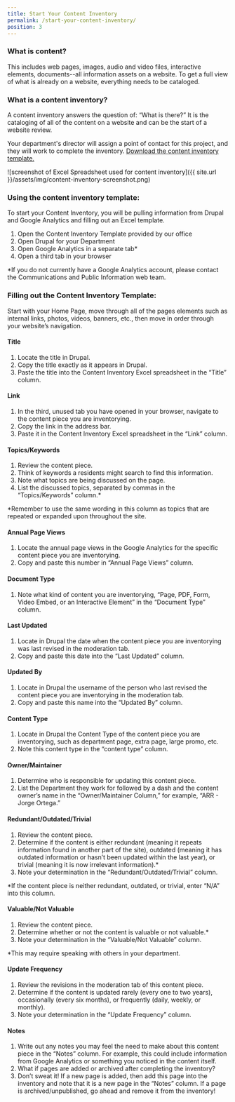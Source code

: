 ```yaml
---
title: Start Your Content Inventory
permalink: /start-your-content-inventory/
position: 3
---
```


### What is content?
This includes web pages, images, audio and video files, interactive elements, documents--all information assets on a website. To get a full view of what is already on a website, everything needs to be cataloged. 

### What is a content inventory?
A content inventory answers the question of: “What is there?” It is the cataloging of all of the content on a website and can be the start of a website review. 

Your department's director will assign a point of contact for this project, and they will work to complete the inventory. [Download the content inventory template.](https://cityofaustin.github.io/content-transition-jumpstart-toolkit/assets/Content_Inventory_Template.xlsx )  

![screenshot of Excel Spreadsheet used for content inventory]({{ site.url }}/assets/img/content-inventory-screenshot.png)

### Using the content inventory template:
To start your Content Inventory, you will be pulling information from Drupal and Google Analytics and filling out an Excel template.

1. Open the Content Inventory Template provided by our office
2. Open Drupal for your Department
3. Open Google Analytics in a separate tab*
4. Open a third tab in your browser

*If you do not currently have a Google Analytics account, please contact the Communications and Public Information web team. 

### Filling out the Content Inventory Template:
Start with your Home Page, move through all of the pages elements such as internal links, photos, videos, banners, etc., then move in order through your website’s navigation.

#### Title

1. Locate the title in Drupal.
2. Copy the title exactly as it appears in Drupal.
3. Paste the title into the Content Inventory Excel spreadsheet in the “Title” column.

#### Link

1. In the third, unused tab you have opened in your browser, navigate to the content piece you are inventorying. 
2. Copy the link in the address bar.
3. Paste it in the Content Inventory Excel spreadsheet in the “Link” column.

#### Topics/Keywords

1. Review the content piece.
2. Think of keywords a residents might search to find this information.
3. Note what topics are being discussed on the page.
4. List the discussed topics, separated by commas in the “Topics/Keywords” column.*

*Remember to use the same wording in this column as topics that are repeated or expanded upon throughout the site.

#### Annual Page Views

1. Locate the annual page views in the Google Analytics for the specific content piece you are inventorying.
2. Copy and paste this number in “Annual Page Views” column.

#### Document Type

1. Note what kind of content you are inventorying, “Page, PDF, Form, Video Embed, or an Interactive Element” in the “Document Type” column.

#### Last Updated

1. Locate in Drupal the date when the content piece you are inventorying was last revised in the moderation tab. 
2. Copy and paste this date into the “Last Updated” column.

#### Updated By

1. Locate in Drupal the username of the person who last revised the content piece you are inventorying in the moderation tab.
2. Copy and paste this name into the “Updated By” column.

#### Content Type

1. Locate in Drupal the Content Type of the content piece you are inventorying, such as department page, extra page, large promo, etc.
2. Note this content type in the “content type” column.

#### Owner/Maintainer

1. Determine who is responsible for updating this content piece.
2. List the Department they work for followed by a dash and the content owner’s name in the “Owner/Maintainer Column,” for example, “ARR - Jorge Ortega.”

#### Redundant/Outdated/Trivial

1. Review the content piece.
2. Determine if the content is either redundant (meaning it repeats information found in another part of the site), outdated (meaning it has outdated information or hasn’t been updated within the last year), or trivial (meaning it is now irrelevant information).*
3. Note your determination in the “Redundant/Outdated/Trivial” column.

*If the content piece is neither redundant, outdated, or trivial, enter “N/A” into this column.

#### Valuable/Not Valuable

1. Review the content piece.
2. Determine whether or not the content is valuable or not valuable.*
3. Note your determination in the “Valuable/Not Valuable” column.

*This may require speaking with others in your department.

#### Update Frequency

1. Review the revisions in the moderation tab of this content piece.
2. Determine if the content is updated rarely (every one to two years), occasionally (every six months), or frequently (daily, weekly, or monthly).
3. Note your determination in the “Update Frequency” column.

#### Notes

1. Write out any notes you may feel the need to make about this content piece in the “Notes” column. For example, this could include information from Google Analytics or something you noticed in the content itself.
2. What if pages are added or archived after completing the inventory?
3. Don’t sweat it! If a new page is added, then add this page into the inventory and note that it is a new page in the “Notes” column. If a page is archived/unpublished, go ahead and remove it from the inventory! 
